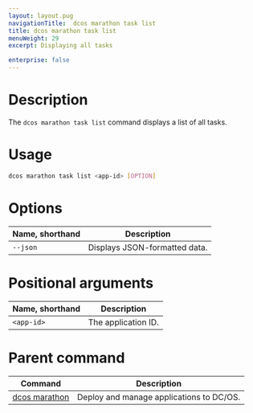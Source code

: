 ```yaml
---
layout: layout.pug
navigationTitle:  dcos marathon task list
title: dcos marathon task list
menuWeight: 29
excerpt: Displaying all tasks

enterprise: false
---
```



# Description
The `dcos marathon task list` command displays a list of all tasks.

# Usage

```bash
dcos marathon task list <app-id> [OPTION]
```

# Options

| Name, shorthand |  Description |
|---------|-------------|
| `--json`   |   Displays JSON-formatted data. |

# Positional arguments

| Name, shorthand |  Description |
|---------|-------------|
| `<app-id>`   |   The application ID. |

# Parent command

| Command | Description |
|---------|-------------|
| [dcos marathon](/1.12/cli/command-reference/dcos-marathon/) | Deploy and manage applications to DC/OS. |



